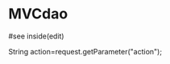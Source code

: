 # MVCdao
#see inside(edit)

 <input type="hidden" name="action" value="SEARCH" /> <input type="hidden" name="action" value="SEARCH" />
String action=request.getParameter("action");
